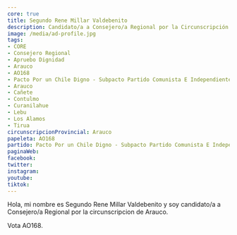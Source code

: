 ```yaml
---
core: true
title: Segundo Rene Millar Valdebenito
description: Candidato/a a Consejero/a Regional por la Circunscripción de Arauco
image: /media/ad-profile.jpg
tags:
- CORE
- Consejero Regional
- Apruebo Dignidad
- Arauco
- AO168
- Pacto Por un Chile Digno - Subpacto Partido Comunista E Independientes - Independientes
- Arauco
- Cañete
- Contulmo
- Curanilahue
- Lebu
- Los Alamos
- Tirua
circunscripcionProvincial: Arauco
papeleta: AO168
partido: Pacto Por un Chile Digno - Subpacto Partido Comunista E Independientes - Independientes
paginaWeb:
facebook:
twitter:
instagram:
youtube:
tiktok:
---
```

Hola, mi nombre es Segundo Rene Millar Valdebenito y soy candidato/a a Consejero/a Regional por la circunscripcion de Arauco.

Vota AO168.
